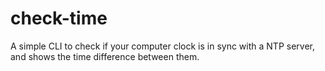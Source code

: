 # check-time
A simple CLI to check if your computer clock is in sync with a NTP server, and shows the time difference between them.
